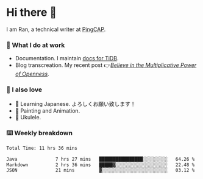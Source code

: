 # Hi there 👋

I am Ran, a technical writer at [PingCAP](https://pingcap.com/).

### 📝 What I do at work

- Documentation. I maintain [docs for TiDB](https://github.com/pingcap/docs).
- Blog transcreation. My recent post 👉[*Believe in the Multiplicative Power of Openness*](https://pingcap.com/blog/believe-in-the-multiplicative-power-of-openness-open-source-community).

### 🤠 I also love

- 💬 Learning Japanese. よろしくお願い致します！
- 🎨 Painting and Animation.
- 🎵 Ukulele.

### ⌨️ Weekly breakdown

<!--START_SECTION:waka-->

```txt
Total Time: 11 hrs 36 mins

Java              7 hrs 27 mins   ████████████████░░░░░░░░░   64.26 %
Markdown          2 hrs 36 mins   █████▓░░░░░░░░░░░░░░░░░░░   22.48 %
JSON              21 mins         ▓░░░░░░░░░░░░░░░░░░░░░░░░   03.12 %
```

<!--END_SECTION:waka-->
